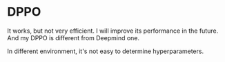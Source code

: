 # DPPO

It works, but not very efficient. I will improve its performance in the future. And my DPPO is different from Deepmind one.

In different environment, it's not easy to determine hyperparameters.
